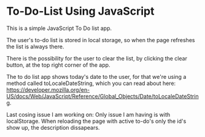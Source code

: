 # To-Do-List Using JavaScript

This is a simple JavaScript To Do list app.

The user's to-do list is stored in local storage, so when the page refreshes the list is always there.

There is the possibility for the user to clear the list, by clicking the clear button, at the top right corner of the app.

The to do list app shows today's date to the user, for that we're using a method called toLocaleDateString, which you can read about here: https://developer.mozilla.org/en-US/docs/Web/JavaScript/Reference/Global_Objects/Date/toLocaleDateString.

Last cosing issue I am working on:
Only issue I am having is with localStorage. When reloading the page with active to-do's only the id's show up, the description dissapears.